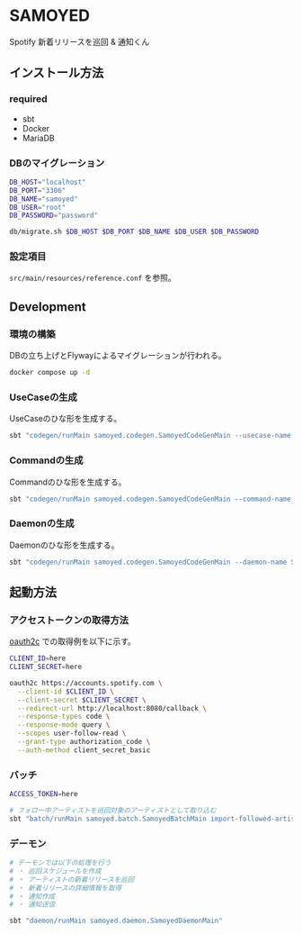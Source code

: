 # SAMOYED

Spotify 新着リリースを巡回 & 通知くん

## インストール方法

### required

- sbt
- Docker
- MariaDB

### DBのマイグレーション

```bash
DB_HOST="localhost"
DB_PORT="3306"
DB_NAME="samoyed"
DB_USER="root"
DB_PASSWORD="password"

db/migrate.sh $DB_HOST $DB_PORT $DB_NAME $DB_USER $DB_PASSWORD
```

### 設定項目

`src/main/resources/reference.conf` を参照。

## Development

### 環境の構築

DBの立ち上げとFlywayによるマイグレーションが行われる。

```bash
docker compose up -d
```

### UseCaseの生成

UseCaseのひな形を生成する。

```bash
sbt "codegen/runMain samoyed.codegen.SamoyedCodeGenMain --usecase-name UseCaseName"
```

### Commandの生成

Commandのひな形を生成する。

```bash
sbt "codegen/runMain samoyed.codegen.SamoyedCodeGenMain --command-name CommandName"
```

### Daemonの生成

Daemonのひな形を生成する。

```bash
sbt "codegen/runMain samoyed.codegen.SamoyedCodeGenMain --daemon-name ScheduleArtistAlbumFetch"
```

## 起動方法

### アクセストークンの取得方法

[oauth2c](https://github.com/cloudentity/oauth2c) での取得例を以下に示す。

```bash
CLIENT_ID=here
CLIENT_SECRET=here

oauth2c https://accounts.spotify.com \
  --client-id $CLIENT_ID \
  --client-secret $CLIENT_SECRET \
  --redirect-url http://localhost:8080/callback \
  --response-types code \
  --response-mode query \
  --scopes user-follow-read \
  --grant-type authorization_code \
  --auth-method client_secret_basic
```

### バッチ

```bash
ACCESS_TOKEN=here

# フォロー中アーティストを巡回対象のアーティストとして取り込む
sbt "batch/runMain samoyed.batch.SamoyedBatchMain import-followed-artist --access-token $ACCESS_TOKEN"
```

### デーモン

```bash
# デーモンでは以下の処理を行う
# ・ 巡回スケジュールを作成
# ・ アーティストの新着リリースを巡回
# ・ 新着リリースの詳細情報を取得
# ・ 通知作成
# ・ 通知送信

sbt "daemon/runMain samoyed.daemon.SamoyedDaemonMain"
```
